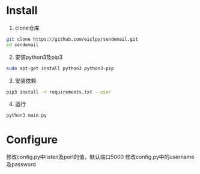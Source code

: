 # Install
1. clone仓库
```bash
git clone https://github.com/eiclpy/sendemail.git
cd sendemail
```
2. 安装python3及pip3
```bash
sudo apt-get install python3 python3-pip
```
3. 安装依赖
```bash
pip3 install -r requirements.txt --user
```
4. 运行
```bash
python3 main.py
```
# Configure
修改config.py中listen及port的值，默认端口5000
修改config.py中的username及password